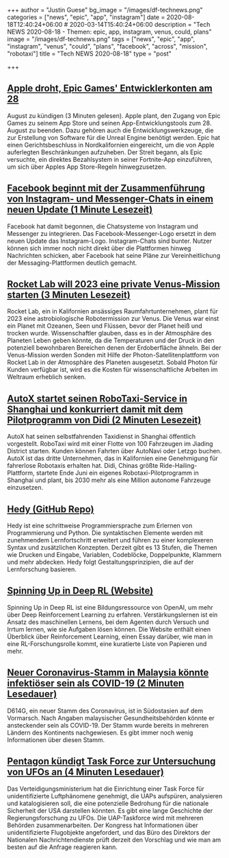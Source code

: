 +++
author = "Justin Guese"
bg_image = "/images/df-technews.png"
categories = ["news", "epic", "app", "instagram"]
date = 2020-08-18T12:40:24+06:00 # 2020-03-14T15:40:24+06:00
description = "Tech NEWS 2020-08-18 - Themen: epic, app, instagram, venus, could, plans"
image = "/images/df-technews.png"
tags = ["news", "epic", "app", "instagram", "venus", "could", "plans", "facebook", "across", "mission", "robotaxi"]
title = "Tech NEWS 2020-08-18"
type = "post"

+++

## [Apple droht, Epic Games' Entwicklerkonten am 28](https://www.macrumors.com/2020/08/17/apple-terminate-epic-developer-accounts-august-28/?scrolla=5eb6d68b7fedc32c19ef33b4/1/01000174010c5bd1-1874648f-1838-45dc-80bd-194574022378-000000/qq9Ju4WaJQ6g-taB4R9lqOAcBPKLgo39wFimTjIeGnM=154)

 August zu kündigen (3 Minuten gelesen). Apple plant, den Zugang von Epic Games zu seinem App Store und seinen App-Entwicklungstools zum 28. August zu beenden. Dazu gehören auch die Entwicklungswerkzeuge, die zur Erstellung von Software für die Unreal Engine benötigt werden. Epic hat einen Gerichtsbeschluss in Nordkalifornien eingereicht, um die von Apple auferlegten Beschränkungen aufzuheben. Der Streit begann, als Epic versuchte, ein direktes Bezahlsystem in seiner Fortnite-App einzuführen, um sich über Apples App Store-Regeln hinwegzusetzen.

## [Facebook beginnt mit der Zusammenführung von Instagram- und Messenger-Chats in einem neuen Update (1 Minute Lesezeit)](https://www.theverge.com/2020/8/14/21369737/facebook-merging-instagram-messenger-chats-update/1/01000174010c5bd1-1874648f-1838-45dc-80bd-194574022378-000000/yFIcdeM3y-PNM2oG7J7RKs-Vq91wj7PgsyxTZATr5nI=154)

 Facebook hat damit begonnen, die Chatsysteme von Instagram und Messenger zu integrieren. Das Facebook-Messenger-Logo ersetzt in dem neuen Update das Instagram-Logo. Instagram-Chats sind bunter. Nutzer können sich immer noch nicht direkt über die Plattformen hinweg Nachrichten schicken, aber Facebook hat seine Pläne zur Vereinheitlichung der Messaging-Plattformen deutlich gemacht.

## [Rocket Lab will 2023 eine private Venus-Mission starten (3 Minuten Lesezeit)](https://www.space.com/rocket-lab-private-venus-mission-2023.html/1/01000174010c5bd1-1874648f-1838-45dc-80bd-194574022378-000000/SEqmrrrroptJOyaMeyC8uB6upA5WmVja8La_51BZr3c=154)

 Rocket Lab, ein in Kalifornien ansässiges Raumfahrtunternehmen, plant für 2023 eine astrobiologische Robotermission zur Venus. Die Venus war einst ein Planet mit Ozeanen, Seen und Flüssen, bevor der Planet heiß und trocken wurde. Wissenschaftler glauben, dass es in der Atmosphäre des Planeten Leben geben könnte, da die Temperaturen und der Druck in den potenziell bewohnbaren Bereichen denen der Erdoberfläche ähneln. Bei der Venus-Mission werden Sonden mit Hilfe der Photon-Satellitenplattform von Rocket Lab in der Atmosphäre des Planeten ausgesetzt. Sobald Photon für Kunden verfügbar ist, wird es die Kosten für wissenschaftliche Arbeiten im Weltraum erheblich senken.

## [AutoX startet seinen RoboTaxi-Service in Shanghai und konkurriert damit mit dem Pilotprogramm von Didi (2 Minuten Lesezeit)](https://techcrunch.com/2020/08/16/autox-launches-its-robotaxi-service-in-shanghai-competing-with-didis-pilot-program//1/01000174010c5bd1-1874648f-1838-45dc-80bd-194574022378-000000/JpD00uqABZxOrYtA3of-Ey7LyrN5OLqm4caTYPsGIVE=154)

 AutoX hat seinen selbstfahrenden Taxidienst in Shanghai öffentlich vorgestellt. RoboTaxi wird mit einer Flotte von 100 Fahrzeugen im Jiading District starten. Kunden können Fahrten über AutoNavi oder Letzgo buchen. AutoX ist das dritte Unternehmen, das in Kalifornien eine Genehmigung für fahrerlose Robotaxis erhalten hat. Didi, Chinas größte Ride-Hailing-Plattform, startete Ende Juni ein eigenes Robotaxi-Pilotprogramm in Shanghai und plant, bis 2030 mehr als eine Million autonome Fahrzeuge einzusetzen.

## [Hedy (GitHub Repo)](https://github.com/Felienne/hedy/1/01000174010c5bd1-1874648f-1838-45dc-80bd-194574022378-000000/y94RHWQ9rRZ_YJ0xprPksTk1P3ggsX6baB0mLwNSDUo=154)

 Hedy ist eine schrittweise Programmiersprache zum Erlernen von Programmierung und Python. Die syntaktischen Elemente werden mit zunehmendem Lernfortschritt erweitert und führen zu einer komplexeren Syntax und zusätzlichen Konzepten. Derzeit gibt es 13 Stufen, die Themen wie Drucken und Eingabe, Variablen, Codeblöcke, Doppelpunkte, Klammern und mehr abdecken. Hedy folgt Gestaltungsprinzipien, die auf der Lernforschung basieren.

## [Spinning Up in Deep RL (Website)](https://spinningup.openai.com/en/latest/user/introduction.html/1/01000174010c5bd1-1874648f-1838-45dc-80bd-194574022378-000000/fgAYfR1F9HGXADvK9jtiV82q-cDF352KrOgrbH6Ktoo=154)

 Spinning Up in Deep RL ist eine Bildungsressource von OpenAI, um mehr über Deep Reinforcement Learning zu erfahren. Verstärkungslernen ist ein Ansatz des maschinellen Lernens, bei dem Agenten durch Versuch und Irrtum lernen, wie sie Aufgaben lösen können. Die Website enthält einen Überblick über Reinforcement Learning, einen Essay darüber, wie man in eine RL-Forschungsrolle kommt, eine kuratierte Liste von Papieren und mehr.

## [Neuer Coronavirus-Stamm in Malaysia könnte infektiöser sein als COVID-19 (2 Minuten Lesedauer)](https://www.news10.com/news/new-coronavirus-strain-in-malaysia-could-be-more-infectious-than-covid-19//1/01000174010c5bd1-1874648f-1838-45dc-80bd-194574022378-000000/rajLwdOHrIdqy1jtdKxXqGy20JXwSwI1M6ZLq_aCAUc=154)

 D614G, ein neuer Stamm des Coronavirus, ist in Südostasien auf dem Vormarsch. Nach Angaben malaysischer Gesundheitsbehörden könnte er ansteckender sein als COVID-19. Der Stamm wurde bereits in mehreren Ländern des Kontinents nachgewiesen. Es gibt immer noch wenig Informationen über diesen Stamm.

## [Pentagon kündigt Task Force zur Untersuchung von UFOs an (4 Minuten Lesedauer)](https://www.vice.com/en_us/article/z3e8pw/pentagon-announces-task-force-to-study-ufos/1/01000174010c5bd1-1874648f-1838-45dc-80bd-194574022378-000000/pYEJ77e7uMjGftNybegUxnBUZKml9gUpSLOSn3idQfo=154)

 Das Verteidigungsministerium hat die Einrichtung einer Task Force für unidentifizierte Luftphänomene genehmigt, die UAPs aufspüren, analysieren und katalogisieren soll, die eine potenzielle Bedrohung für die nationale Sicherheit der USA darstellen könnten. Es gibt eine lange Geschichte der Regierungsforschung zu UFOs. Die UAP-Taskforce wird mit mehreren Behörden zusammenarbeiten. Der Kongress hat Informationen über unidentifizierte Flugobjekte angefordert, und das Büro des Direktors der Nationalen Nachrichtendienste prüft derzeit den Vorschlag und wie man am besten auf die Anfrage reagieren kann.

